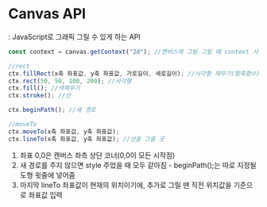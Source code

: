 # Canvas API
 : JavaScript로 그래픽 그릴 수 있게 하는 API <br>
 
``````JavaScript
const context = canvas.getContext("2d"); //캔버스에 그림 그릴 때 context 사용
``````

``````JavaScript
//rect
ctx.fillRect(x축 좌표값, y축 좌표값, 가로길이, 세로길이); //사각형 채우기(함축함수)
ctx.rect(50, 50, 100, 200); //사각형
ctx.fill(); //색채우기
ctx.stroke(); //선 

ctx.beginPath(); //새 경로 

//moveTo
ctx.moveTo(x축 좌표값, y축 좌표값);
ctx.lineTo(x축 좌표값, y축 좌표값); //선을 그을 곳
``````

 1) 좌표 0,0은 캔버스 좌측 상단 코너(0,0이 모든 시작점)
 2) 새 경로를 주지 않으면 style 주었을 때 모두 같아짐 - beginPath();는 따로 지정될 도형 윗줄에 넣어줌
 3) 마지막 lineTo 좌표값이 현재의 위치이기에, 추가로 그릴 땐 직전 위치값을 기준으로 좌표값 입력
